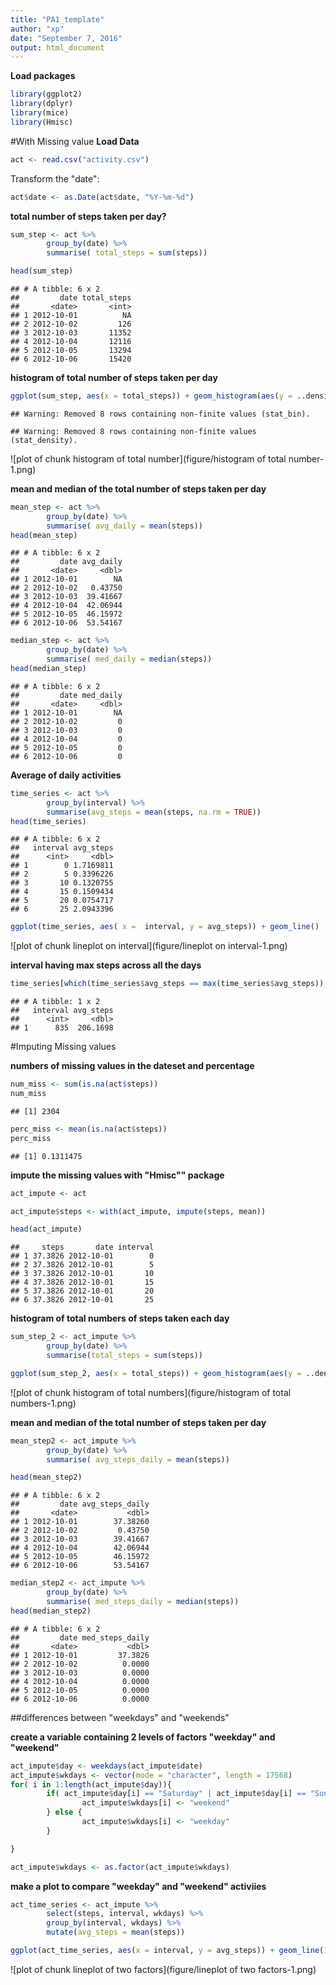 ```yaml
---
title: "PA1_template"
author: "xp"
date: "September 7, 2016"
output: html_document
---
```


**Load packages**

```r
library(ggplot2)
library(dplyr)
library(mice)
library(Hmisc)
```
#With Missing value
**Load Data**

```r
act <- read.csv("activity.csv")
```
Transform the "date":

```r
act$date <- as.Date(act$date, "%Y-%m-%d")
```

__total number of steps taken per day?__

```r
sum_step <- act %>%
        group_by(date) %>%
        summarise( total_steps = sum(steps))

head(sum_step)
```

```
## # A tibble: 6 x 2
##         date total_steps
##       <date>       <int>
## 1 2012-10-01          NA
## 2 2012-10-02         126
## 3 2012-10-03       11352
## 4 2012-10-04       12116
## 5 2012-10-05       13294
## 6 2012-10-06       15420
```

**histogram of total number of steps taken per day**

```r
ggplot(sum_step, aes(x = total_steps)) + geom_histogram(aes(y = ..density..),bins = 38) + geom_density()
```

```
## Warning: Removed 8 rows containing non-finite values (stat_bin).
```

```
## Warning: Removed 8 rows containing non-finite values (stat_density).
```

![plot of chunk histogram of total number](figure/histogram of total number-1.png)

**mean and median of the total number of steps taken per day**

```r
mean_step <- act %>%
        group_by(date) %>%
        summarise( avg_daily = mean(steps))
head(mean_step)
```

```
## # A tibble: 6 x 2
##         date avg_daily
##       <date>     <dbl>
## 1 2012-10-01        NA
## 2 2012-10-02   0.43750
## 3 2012-10-03  39.41667
## 4 2012-10-04  42.06944
## 5 2012-10-05  46.15972
## 6 2012-10-06  53.54167
```

```r
median_step <- act %>% 
        group_by(date) %>%
        summarise( med_daily = median(steps))
head(median_step)
```

```
## # A tibble: 6 x 2
##         date med_daily
##       <date>     <dbl>
## 1 2012-10-01        NA
## 2 2012-10-02         0
## 3 2012-10-03         0
## 4 2012-10-04         0
## 5 2012-10-05         0
## 6 2012-10-06         0
```

**Average of daily activities**

```r
time_series <- act %>%
        group_by(interval) %>%
        summarise(avg_steps = mean(steps, na.rm = TRUE))
head(time_series)
```

```
## # A tibble: 6 x 2
##   interval avg_steps
##      <int>     <dbl>
## 1        0 1.7169811
## 2        5 0.3396226
## 3       10 0.1320755
## 4       15 0.1509434
## 5       20 0.0754717
## 6       25 2.0943396
```


```r
ggplot(time_series, aes( x =  interval, y = avg_steps)) + geom_line()
```

![plot of chunk lineplot on interval](figure/lineplot on interval-1.png)



**interval having max steps across all the days**

```r
time_series[which(time_series$avg_steps == max(time_series$avg_steps)), ]
```

```
## # A tibble: 1 x 2
##   interval avg_steps
##      <int>     <dbl>
## 1      835  206.1698
```

#Imputing Missing values

**numbers of missing values in the dateset and percentage**

```r
num_miss <- sum(is.na(act$steps))
num_miss
```

```
## [1] 2304
```

```r
perc_miss <- mean(is.na(act$steps))
perc_miss
```

```
## [1] 0.1311475
```

**impute the missing values with "Hmisc"" package**

```r
act_impute <- act

act_impute$steps <- with(act_impute, impute(steps, mean))

head(act_impute)
```

```
##     steps       date interval
## 1 37.3826 2012-10-01        0
## 2 37.3826 2012-10-01        5
## 3 37.3826 2012-10-01       10
## 4 37.3826 2012-10-01       15
## 5 37.3826 2012-10-01       20
## 6 37.3826 2012-10-01       25
```

**histogram of total numbers of steps taken each day**

```r
sum_step_2 <- act_impute %>%
        group_by(date) %>%
        summarise(total_steps = sum(steps))
```

```r
ggplot(sum_step_2, aes(x = total_steps)) + geom_histogram(aes(y = ..density..),bins = 38) + geom_density()
```

![plot of chunk histogram of total numbers](figure/histogram of total numbers-1.png)

**mean and median of the total number of steps taken per day**

```r
mean_step2 <- act_impute %>%
        group_by(date) %>%
        summarise( avg_steps_daily = mean(steps))

head(mean_step2)
```

```
## # A tibble: 6 x 2
##         date avg_steps_daily
##       <date>           <dbl>
## 1 2012-10-01        37.38260
## 2 2012-10-02         0.43750
## 3 2012-10-03        39.41667
## 4 2012-10-04        42.06944
## 5 2012-10-05        46.15972
## 6 2012-10-06        53.54167
```

```r
median_step2 <- act_impute %>%
        group_by(date) %>%
        summarise( med_steps_daily = median(steps))
head(median_step2)
```

```
## # A tibble: 6 x 2
##         date med_steps_daily
##       <date>           <dbl>
## 1 2012-10-01         37.3826
## 2 2012-10-02          0.0000
## 3 2012-10-03          0.0000
## 4 2012-10-04          0.0000
## 5 2012-10-05          0.0000
## 6 2012-10-06          0.0000
```

##differences between "weekdays" and "weekends"



**create a variable containing 2 levels of factors "weekday" and "weekend"**


```r
act_impute$day <- weekdays(act_impute$date)
act_impute$wkdays <- vector(mode = "character", length = 17568)
for( i in 1:length(act_impute$day)){
        if( act_impute$day[i] == "Saturday" | act_impute$day[i] == "Sunday"){
                act_impute$wkdays[i] <- "weekend"
        } else {
                act_impute$wkdays[i] <- "weekday"
        }        

}

act_impute$wkdays <- as.factor(act_impute$wkdays)
```
**make a plot to compare "weekday" and "weekend" activiies**

```r
act_time_series <- act_impute %>%
        select(steps, interval, wkdays) %>%
        group_by(interval, wkdays) %>%
        mutate(avg_steps = mean(steps))
```


```r
ggplot(act_time_series, aes(x = interval, y = avg_steps)) + geom_line() + facet_grid(wkdays~.)
```

![plot of chunk lineplot of two factors](figure/lineplot of two factors-1.png)





